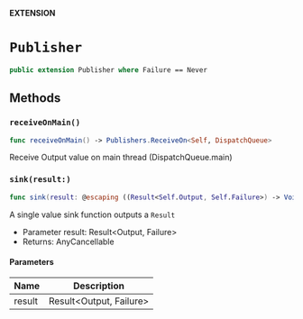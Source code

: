 **EXTENSION**

# `Publisher`
```swift
public extension Publisher where Failure == Never
```

## Methods
### `receiveOnMain()`

```swift
func receiveOnMain() -> Publishers.ReceiveOn<Self, DispatchQueue>
```

Receive Output value on main thread  (DispatchQueue.main)

### `sink(result:)`

```swift
func sink(result: @escaping ((Result<Self.Output, Self.Failure>) -> Void)) -> AnyCancellable
```

A single value sink function outputs a `Result`
- Parameter result: Result<Output, Failure>
- Returns: AnyCancellable

#### Parameters

| Name | Description |
| ---- | ----------- |
| result | Result<Output, Failure> |
